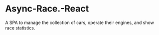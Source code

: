 # Async-Race.-React
A SPA to manage the collection of cars, operate their engines, and show race statistics.
